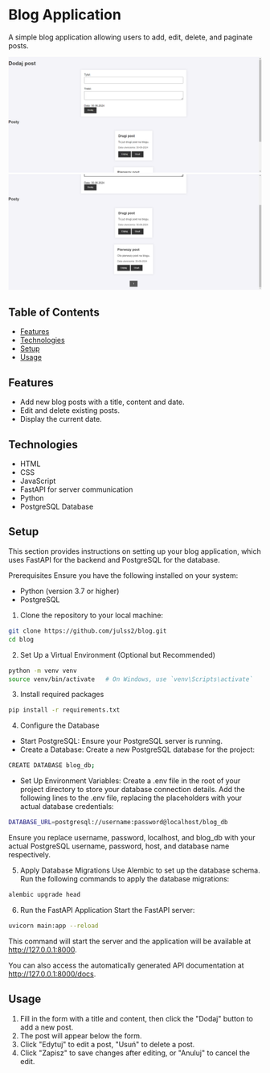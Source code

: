 # Blog Application

A simple blog application allowing users to add, edit, delete, and paginate posts.

![Main window of the aplication](image-1.png)
![Main window of the aplication](image-2.png)

## Table of Contents

- [Features](#features)
- [Technologies](#technologies)
- [Setup](#setup)
- [Usage](#usage)

## Features

- Add new blog posts with a title, content and date.
- Edit and delete existing posts.
- Display the current date.

## Technologies

- HTML
- CSS
- JavaScript
- FastAPI for server communication
- Python
- PostgreSQL Database

## Setup

This section provides instructions on setting up your blog application, which uses FastAPI for the backend and PostgreSQL for the database.

Prerequisites
Ensure you have the following installed on your system:

- Python (version 3.7 or higher)
- PostgreSQL

1. Clone the repository to your local machine:

```bash
git clone https://github.com/julss2/blog.git
cd blog
```

2. Set Up a Virtual Environment (Optional but Recommended)

```bash
python -m venv venv
source venv/bin/activate   # On Windows, use `venv\Scripts\activate`
```

3. Install required packages

```bash
pip install -r requirements.txt
```

4. Configure the Database

- Start PostgreSQL: Ensure your PostgreSQL server is running.
- Create a Database: Create a new PostgreSQL database for the project:

```bash
CREATE DATABASE blog_db;
```

- Set Up Environment Variables: Create a .env file in the root of your project directory to store your database connection details. Add the following lines to the .env file, replacing the placeholders with your actual database credentials:

```bash
DATABASE_URL=postgresql://username:password@localhost/blog_db
```

Ensure you replace username, password, localhost, and blog_db with your actual PostgreSQL username, password, host, and database name respectively.

5. Apply Database Migrations
   Use Alembic to set up the database schema. Run the following commands to apply the database migrations:

```bash
alembic upgrade head
```

6. Run the FastAPI Application
   Start the FastAPI server:

```bash
uvicorn main:app --reload
```

This command will start the server and the application will be available at http://127.0.0.1:8000.

You can also access the automatically generated API documentation at http://127.0.0.1:8000/docs.

## Usage

1. Fill in the form with a title and content, then click the "Dodaj" button to add a new post.
2. The post will appear below the form.
3. Click "Edytuj" to edit a post, "Usuń" to delete a post.
4. Click "Zapisz" to save changes after editing, or "Anuluj" to cancel the edit.
